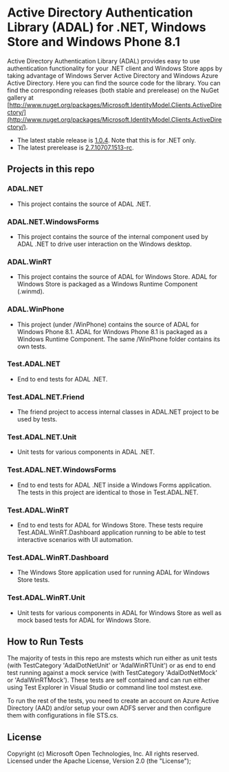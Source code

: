 # Active Directory Authentication Library (ADAL) for .NET, Windows Store and Windows Phone 8.1

Active Directory Authentication Library (ADAL) provides easy to use authentication functionality for your .NET client and Windows Store apps by taking advantage of Windows Server Active Directory and Windows Azure Active Directory.
Here you can find the source code for the library. You can find the corresponding releases (both stable and prerelease) on the NuGet gallery at [http://www.nuget.org/packages/Microsoft.IdentityModel.Clients.ActiveDirectory/](http://www.nuget.org/packages/Microsoft.IdentityModel.Clients.ActiveDirectory/).
- The latest stable release is [1.0.4](https://www.nuget.org/packages/Microsoft.IdentityModel.Clients.ActiveDirectory/1.0.4). Note that this is for .NET only.
- The latest prerelease is [2.7.10707.1513-rc](https://www.nuget.org/packages/Microsoft.IdentityModel.Clients.ActiveDirectory/2.7.10707.1513-rc).

## Projects in this repo

### ADAL.NET

* This project contains the source of ADAL .NET.

### ADAL.NET.WindowsForms

* This project contains the source of the internal component used by ADAL .NET to drive user interaction on the Windows desktop.

### ADAL.WinRT

* This project contains the source of ADAL for Windows Store. ADAL for Windows Store is packaged as a Windows Runtime Component (.winmd).

### ADAL.WinPhone

* This project (under /WinPhone) contains the source of ADAL for Windows Phone 8.1. ADAL for Windows Phone 8.1  is packaged as a Windows Runtime Component. The same /WinPhone folder contains its own tests.

### Test.ADAL.NET

* End to end tests for ADAL .NET.

### Test.ADAL.NET.Friend

* The friend project to access internal classes in ADAL.NET project to be used by tests.

### Test.ADAL.NET.Unit

* Unit tests for various components in ADAL .NET.

### Test.ADAL.NET.WindowsForms

* End to end tests for ADAL .NET inside a Windows Forms application. The tests in this project are identical to those in Test.ADAL.NET.

### Test.ADAL.WinRT

* End to end tests for ADAL for Windows Store. These tests require Test.ADAL.WinRT.Dashboard application running to be able to test interactive scenarios with UI automation.

### Test.ADAL.WinRT.Dashboard

* The Windows Store application used for running ADAL for Windows Store tests.

### Test.ADAL.WinRT.Unit

* Unit tests for various components in ADAL for Windows Store as well as mock based tests for ADAL for Windows Store.

## How to Run Tests

The majority of tests in this repo are mstests which run either as unit tests (with TestCategory 'AdalDotNetUnit' or 'AdalWinRTUnit') or as end to end test running against a mock service (with TestCategory 'AdalDotNetMock' or 'AdalWinRTMock'). 
These tests are self contained and can run either using Test Explorer in Visual Studio or command line tool mstest.exe.

To run the rest of the tests, you need to create an account on Azure Active Directory (AAD) and/or setup your own ADFS server and then configure them with configurations in file STS.cs.

## License

Copyright (c) Microsoft Open Technologies, Inc.  All rights reserved. Licensed under the Apache License, Version 2.0 (the "License"); 
